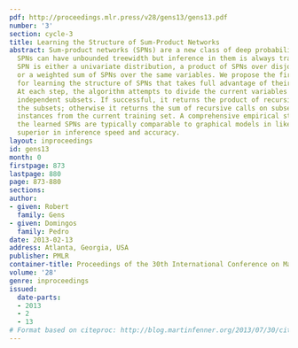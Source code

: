 ```yaml
---
pdf: http://proceedings.mlr.press/v28/gens13/gens13.pdf
number: '3'
section: cycle-3
title: Learning the Structure of Sum-Product Networks
abstract: Sum-product networks (SPNs) are a new class of deep probabilistic models.
  SPNs can have unbounded treewidth but inference in them is always tractable. An
  SPN is either a univariate distribution, a product of SPNs over disjoint variables,
  or a weighted sum of SPNs over the same variables. We propose the first algorithm
  for learning the structure of SPNs that takes full advantage of their expressiveness.
  At each step, the algorithm attempts to divide the current variables into approximately
  independent subsets. If successful, it returns the product of recursive calls on
  the subsets; otherwise it returns the sum of recursive calls on subsets of similar
  instances from the current training set. A comprehensive empirical study shows that
  the learned SPNs are typically comparable to graphical models in likelihood but
  superior in inference speed and accuracy.
layout: inproceedings
id: gens13
month: 0
firstpage: 873
lastpage: 880
page: 873-880
sections: 
author:
- given: Robert
  family: Gens
- given: Domingos
  family: Pedro
date: 2013-02-13
address: Atlanta, Georgia, USA
publisher: PMLR
container-title: Proceedings of the 30th International Conference on Machine Learning
volume: '28'
genre: inproceedings
issued:
  date-parts:
  - 2013
  - 2
  - 13
# Format based on citeproc: http://blog.martinfenner.org/2013/07/30/citeproc-yaml-for-bibliographies/
---
```

